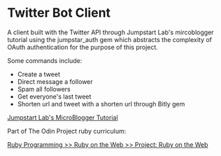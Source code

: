 # Twitter Bot Client

A client built with the Twitter API through Jumpstart Lab's mircoblogger tutorial using the jumpstar_auth gem which abstracts the complexity of OAuth authentication for the purpose of this project.

Some commands include:
* Create a tweet
* Direct message a follower
* Spam all followers
* Get everyone's last tweet
* Shorten url and tweet with a shorten url through Bitly gem

[Jumpstart Lab's MicroBlogger Tutorial](http://tutorials.jumpstartlab.com/projects/microblogger.html#microblogger)

Part of The Odin Project ruby curriculum:

[Ruby Programming >> Ruby on the Web >> Project: Ruby on the Web](http://www.theodinproject.com/ruby-programming/ruby-on-the-web)
